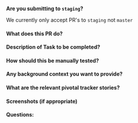 <!-- Thanks so much for your PR, your contribution is appreciated! -->
**Are you submitting to `staging`?**

We currently only accept PR's to `staging` not `master`

#### What does this PR do?

#### Description of Task to be completed?

#### How should this be manually tested?

#### Any background context you want to provide?

#### What are the relevant pivotal tracker stories?

#### Screenshots (if appropriate)

#### Questions:
